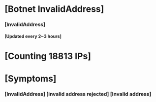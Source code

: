 # [Botnet InvalidAddress]
### [InvalidAddress]
#### [Updated every 2~3 hours]

# [Counting 18813 IPs]

# [Symptoms] 

###   [InvalidAddress] [invalid address rejected] [Invalid address]
